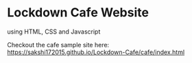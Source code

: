 # Lockdown Cafe Website
using HTML, CSS and Javascript

Checkout the cafe sample site here:
https://sakshi172015.github.io/Lockdown-Cafe/cafe/index.html
